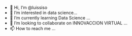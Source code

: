- 👋 Hi, I’m @luissiso
- 👀 I’m interested in data science...
- 🌱 I’m currently learning Data Science ...
- 💞️ I’m looking to collaborate on INNOVACCION VIRTUAL ...
- 📫 How to reach me ...

<!---
luissiso/luissiso is a ✨ special ✨ repository because its `README.md` (this file) appears on your GitHub profile.
You can click the Preview link to take a look at your changes.
--->
